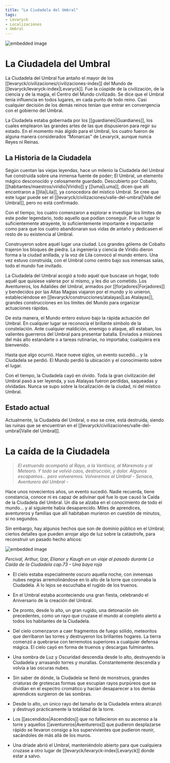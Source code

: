```yaml
---
title: "La Ciudadela del Umbral"
tags:
- Levaryck
- Localizaciones
- Umbral
---
```

![embedded image](https://assets.legendkeeper.com/292d38dd-24e9-48c9-b952-b72e82444eb1.jpeg "Attachment")

# **La Ciudadela del Umbral**

La Ciudadela del Umbral fue antaño el mayor de los [[levaryck/civilizaciones/civilizaciones-index]] del Mundo de [[levaryck/levaryck-index|Levaryck]]. Fue la cúspide de la civilización, de la ciencia y de la magia, el Centro del Mundo civilizado. Se dice que el Umbral tenía influencia en todos lugares, en cada punto de todo reino. Casi cualquier decisión de los demás reinos tenían que entrar en convergencia con el gobierno del Umbral.

La Ciudadela estaba gobernada por los [[guardianes|Guardianes]], los cuales emplearon las grandes artes de las que dispusieron para regir su estado. En el momento más álgido para el Umbral, los cuatro fueron de alguna manera considerados “Monarcas” de Levaryck, aunque nunca Reyes ni Reinas.

## **La Historia de la Ciudadela**

Según cuentan las viejas leyendas, hace un milenio la Ciudadela del Umbral fue construida sobre una inmensa fuente de poder; El Umbral, un elemento mágico desconocido y celosamente guardado. Descubierto por Cobalto, [[habitantes/maestros/viridio|Viridio]] y [[luma|Luma]], dicen que allí encontraron a [[lila|Lila]], ya conocedora del místico Umbral. Se cree que este lugar puede ser el [[levaryck/civilizaciones/valle-del-umbral|Valle del Umbral]], pero no está confirmado.

Con el tiempo, los cuatro comenzaron a explorar e investigar los límites de este poder legendario, todo aquello que podían conseguir. Fue un lugar lo suficientemente atrayente, lo suficientemente importante e impactante como para que los cuatro abandonaran sus vidas de antaño y dedicasen el resto de su existencia al Umbral.

Construyeron sobre aquél lugar una ciudad. Los grandes gólems de Cobalto trajeron los bloques de piedra. La ingeniería y ciencia de Viridio dieron forma a la ciudad anillada, y la voz de Lila convocó al mundo entero. Una vez estuvo construida, con el Umbral como centro bajo sus inmensas salas, todo el mundo fue invitado.

La Ciudadela del Umbral acogió a todo aquél que buscase un hogar, todo aquél que quisiese valerse por sí mismo, y les dio un cometido. Los Aventureros, los Adalides del Umbral, armados por [[forjadores|Forjadores]] y bendecidos por las Altas Magias viajaron por el mundo y lo unieron, estableciéndose en [[levaryck/construcciones/atalayas|Las Atalayas]], grandes construcciones en los límites del Mundo para organizar actuaciones rápidas.

De esta manera, el Mundo entero estuvo bajo la rápida actuación del Umbral. En cualquier lugar se reconocía el brillante símbolo de la constelación. Ante cualquier maldición, enemigo o ataque, allí estaban, los valientes guerreros del Umbral para presentar batalla. Enviados a misiones del más alto estandarte o a tareas rutinarias, no importaba; cualquiera era bienvenido.

Hasta que algo ocurrió. Hace nueve siglos, un evento sucedió… y la Ciudadela se perdió. El Mundo perdió la ubicación y el conocimiento sobre el lugar.

Con el tiempo, la Ciudadela cayó en olvido. Toda la gran civilización del Umbral pasó a ser leyenda, y sus Atalayas fueron perdidas, saqueadas y olvidadas. Nunca se supo sobre la localización de la ciudad, ni del místico Umbral.

## **Estado actual**

Actualmente, la Ciudadela del Umbral, o eso se cree, está destruida, siendo las ruinas que se encuentran en el [[levaryck/civilizaciones/valle-del-umbral|Valle del Umbral]].

# **La caída de la Ciudadela**

> _El estruendo acompañó al Rayo, a la Ventisca, al Maremoto y al Meteoro. Y todo se volvió caos, destrucción, y dolor. Algunos escapamos… pero volveremos. Volveremos al Umbral - Senaca, Aventurero del Umbral -_

Hace unos novecientos años, un evento sucedió. Nadie recuerda, tiene constancia, conoce ni es capaz de adivinar qué fue lo que causó la Caída de la Ciudadela del Umbral. Un día se alzaba en el conocimiento de todo el mundo… y al siguiente había desaparecido. Miles de aprendices, aventureros y familias que allí habitaban murieron en cuestión de minutos, si no segundos.

Sin embargo, hay algunos hechos que son de dominio público en el Umbral; ciertos detalles que pueden arrojar algo de luz sobre la catástrofe, para reconstruir un pasado hecho añicos:

![embedded image](https://assets.legendkeeper.com/63f98026-d7cd-408c-9bca-f1c025a38971.png "Attachment")

_Percival, Arthur, Izar, Elianor y Kaugh en un viaje al pasado durante La Caída de la Ciudadela cap.73 - Una baya roja_

-   El cielo estaba especialmente oscuro aquella noche, con inmensas nubes negras arremolinándose en lo alto de la torre que coronaba la Ciudadela. A lo lejos se escuchaba el rugido de los truenos.
    
-   En el Umbral estaba aconteciendo una gran fiesta, celebrando el Aniversario de la creación del Umbral.
    
-   De pronto, desde lo alto, un gran rugido, una detonación sin precedentes, como un rayo que cruzase el mundo al completo alertó a todos los habitantes de la Ciudadela.
    
-   Del cielo comenzaron a caer fragmentos de fuego sólido, meteoritos que derribaron las torres y destruyeron los brillantes hogares. La tierra comenzó a quebrarse con terremotos superiores a cualquier defensa mágica. El cielo cayó en forma de truenos y descargas fulminantes.
    
-   Una sombra de Luz y Oscuridad descendía desde lo alto, destruyendo la Ciudadela y arrasando torres y murallas. Constantemente descendía y volvía a las oscuras nubes.
    
-   Sin saber de dónde, la Ciudadela se llenó de monstruos, grandes criaturas de grotescas formas que escupían rayos purpúreos que se dividían en el espectro cromático y hacían desaparecer a los demás aprendices surgieron de las sombras.
    
-   Desde lo alto, un único rayo del tamaño de la Ciudadela entera alcanzó y destruyó prácticamente la totalidad de la torre.
    
-   Los [[ascendidos|Ascendidos]] que no fallecieron en su ascenso a la torre y aquellos [[aventureros|Aventureros]] que pudieron desplazarse rápido se llevaron consigo a los supervivientes que pudieron reunir, sacándoles de más allá de los muros.
    
-   Una dríade abrió el Umbral, manteniéndolo abierto para que cualquiera cruzase a otro lugar de [[levaryck/levaryck-index|Levaryck]] donde estar a salvo.